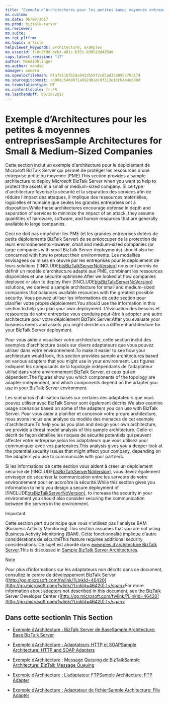 ```yaml
---
title: "Exemple d’Architectures pour les petites &amp; moyennes entreprises | Documents Microsoft"
ms.custom: 
ms.date: 06/08/2017
ms.prod: biztalk-server
ms.reviewer: 
ms.suite: 
ms.tgt_pltfrm: 
ms.topic: article
helpviewer_keywords: architecture, examples
ms.assetid: fc8c2fdd-bcb1-481c-b351-03092dd48540
caps.latest.revision: "17"
author: MandiOhlinger
ms.author: mandia
manager: anneta
ms.openlocfilehash: 0fa7911b7b2da942d559f2c85ad32e896c79d174
ms.sourcegitcommit: cb908c540d8f1a692d01dc8f313e16cb4b4e696d
ms.translationtype: MT
ms.contentlocale: fr-FR
ms.lasthandoff: 09/20/2017
---
```

# <a name="sample-architectures-for-small-amp-medium-sized-companies"></a><span data-ttu-id="39226-102">Exemple d’Architectures pour les petites &amp; moyennes entreprises</span><span class="sxs-lookup"><span data-stu-id="39226-102">Sample Architectures for Small &amp; Medium-Sized Companies</span></span>
<span data-ttu-id="39226-103">Cette section inclut un exemple d'architecture pour le déploiement de Microsoft BizTalk Server qui permet de protéger les ressources d'une entreprise petite ou moyenne (PME).</span><span class="sxs-lookup"><span data-stu-id="39226-103">This section provides a sample architecture to deploy Microsoft BizTalk Server when you want to help to protect the assets in a small or medium-sized company.</span></span> <span data-ttu-id="39226-104">Si ce type d'architecture favorise la sécurité et la séparation des services afin de réduire l'impact des attaques, il implique des ressources matérielles, logicielles et humaine que seules les grandes entreprises ont à disposition.</span><span class="sxs-lookup"><span data-stu-id="39226-104">While these architectures encourage defense in depth and separation of services to minimize the impact of an attack, they assume quantities of hardware, software, and human resources that are generally available to large companies.</span></span>  
  
 <span data-ttu-id="39226-105">Ceci ne doit pas empêcher les PME (et les grandes entreprises dotées de petits déploiements BizTalk Server) de se préoccuper de la protection de leurs environnements.</span><span class="sxs-lookup"><span data-stu-id="39226-105">However, small and medium-sized companies (or large companies with small BizTalk Server deployments) should also be concerned with how to protect their environments.</span></span> <span data-ttu-id="39226-106">Les modalités envisagées ou mises en œuvre par les entreprises pour le déploiement de leurs solutions [!INCLUDE[btsBizTalkServerNoVersion](../includes/btsbiztalkservernoversion-md.md)] nous ont permis de définir un modèle d'architecture adapté aux PME, combinant les ressources disponibles et une sécurité optimisée.</span><span class="sxs-lookup"><span data-stu-id="39226-106">After we looked at how companies deployed or plan to deploy their [!INCLUDE[btsBizTalkServerNoVersion](../includes/btsbiztalkservernoversion-md.md)] solutions, we derived a sample architecture for small and medium-sized companies that balances available resources with the greatest possible security.</span></span> <span data-ttu-id="39226-107">Vous pouvez utiliser les informations de cette section pour planifier votre propre déploiement.</span><span class="sxs-lookup"><span data-stu-id="39226-107">You should use the information in this section to help you plan your own deployment.</span></span> <span data-ttu-id="39226-108">L'évaluation des besoins et ressources de votre entreprise vous conduira peut-être à adopter une autre architecture pour votre déploiement BizTalk Server.</span><span class="sxs-lookup"><span data-stu-id="39226-108">After you evaluate your business needs and assets you might decide on a different architecture for your BizTalk Server deployment.</span></span>  
  
 <span data-ttu-id="39226-109">Pour vous aider à visualiser votre architecture, cette section inclut des exemples d'architecture basés sur divers adaptateurs que vous pouvez utiliser dans votre environnement.</span><span class="sxs-lookup"><span data-stu-id="39226-109">To make it easier to see how your architecture would look, this section provides sample architectures based on various adapters that you might use in your environment.</span></span> <span data-ttu-id="39226-110">Les figures indiquent les composants de la topologie indépendants de l'adaptateur utilisé dans votre environnement BizTalk Server, et ceux qui en dépendent.</span><span class="sxs-lookup"><span data-stu-id="39226-110">The figures show you which components of the topology are adapter-independent, and which components depend on the adapter you use in your BizTalk Server environment.</span></span>  
  
 <span data-ttu-id="39226-111">Les scénarios d'utilisation basés sur certains des adaptateurs que vous pouvez utiliser avec BizTalk Server sont également décrits.</span><span class="sxs-lookup"><span data-stu-id="39226-111">We also examine usage scenarios based on some of the adapters you can use with BizTalk Server.</span></span> <span data-ttu-id="39226-112">Pour vous aider à planifier et concevoir votre propre architecture, nous avons inclus une analyse du modèle des menaces de cet exemple d'architecture.</span><span class="sxs-lookup"><span data-stu-id="39226-112">To help you as you plan and design your own architecture, we provide a threat model analysis of this sample architecture.</span></span> <span data-ttu-id="39226-113">Celle-ci décrit de façon détaillée les risques de sécurité potentiels qui peuvent affecter votre entreprise,selon les adaptateurs que vous utilisez pour communiquer avec vos partenaires.</span><span class="sxs-lookup"><span data-stu-id="39226-113">This analysis gives you a deeper look at the potential security issues that might affect your company, depending on the adapters you use to communicate with your partners.</span></span>  
  
 <span data-ttu-id="39226-114">Si les informations de cette section vous aident à créer un déploiement sécurisé de [!INCLUDE[btsBizTalkServerNoVersion](../includes/btsbiztalkservernoversion-md.md)], vous devez également envisager de sécuriser la communication entre les serveurs de votre environnement pour en accroître la sécurité.</span><span class="sxs-lookup"><span data-stu-id="39226-114">While this section gives you information to help you design a secure deployment of [!INCLUDE[btsBizTalkServerNoVersion](../includes/btsbiztalkservernoversion-md.md)], to increase the security in your environment you should also consider securing the communication between the servers in the environment.</span></span>  
  
> [!IMPORTANT]
>  <span data-ttu-id="39226-115">Cette section part du principe que vous n'utilisez pas l'analyse BAM (Business Activity Monitoring).</span><span class="sxs-lookup"><span data-stu-id="39226-115">This section assumes that you are not using Business Activity Monitoring (BAM).</span></span> <span data-ttu-id="39226-116">Cette fonctionnalité implique d'autre considérations de sécurité</span><span class="sxs-lookup"><span data-stu-id="39226-116">This feature requires additional security considerations.</span></span> <span data-ttu-id="39226-117">Ce sujet est abordé dans [exemples d’architecture BizTalk Server](../core/sample-biztalk-server-architectures.md).</span><span class="sxs-lookup"><span data-stu-id="39226-117">This is discussed in [Sample BizTalk Server Architectures](../core/sample-biztalk-server-architectures.md).</span></span>  
  
> [!NOTE]
>  <span data-ttu-id="39226-118">Pour plus d’informations sur les adaptateurs non décrits dans ce document, consultez le centre de développement BizTalk Server ([http://go.microsoft.com/fwlink/?LinkId=46420](http://go.microsoft.com/fwlink/?LinkId=46420).)</span><span class="sxs-lookup"><span data-stu-id="39226-118">For more information about adapters not described in this document, see the BizTalk Server Developer Center ([http://go.microsoft.com/fwlink/?LinkId=46420](http://go.microsoft.com/fwlink/?LinkId=46420).)</span></span>  
  
## <a name="in-this-section"></a><span data-ttu-id="39226-119">Dans cette section</span><span class="sxs-lookup"><span data-stu-id="39226-119">In This Section</span></span>  
  
-   [<span data-ttu-id="39226-120">Exemple d’Architecture : BizTalk Server de Base</span><span class="sxs-lookup"><span data-stu-id="39226-120">Sample Architecture: Base BizTalk Server</span></span>](../core/sample-architecture-base-biztalk-server.md)  
  
-   [<span data-ttu-id="39226-121">Exemple d’Architecture : Adaptateurs HTTP et SOAP</span><span class="sxs-lookup"><span data-stu-id="39226-121">Sample Architecture: HTTP and SOAP Adapters</span></span>](../core/sample-architecture-http-and-soap-adapters.md)  
  
-   [<span data-ttu-id="39226-122">Exemple d’Architecture : Message Queuing de BizTalk</span><span class="sxs-lookup"><span data-stu-id="39226-122">Sample Architecture: BizTalk Message Queuing</span></span>](../core/sample-architecture-biztalk-message-queuing.md)  
  
-   [<span data-ttu-id="39226-123">Exemple d’Architecture : L’adaptateur FTP</span><span class="sxs-lookup"><span data-stu-id="39226-123">Sample Architecture: FTP Adapter</span></span>](../core/sample-architecture-ftp-adapter.md)  
  
-   [<span data-ttu-id="39226-124">Exemple d’Architecture : Adaptateur de fichier</span><span class="sxs-lookup"><span data-stu-id="39226-124">Sample Architecture: File Adapter</span></span>](../core/sample-architecture-file-adapter.md)
